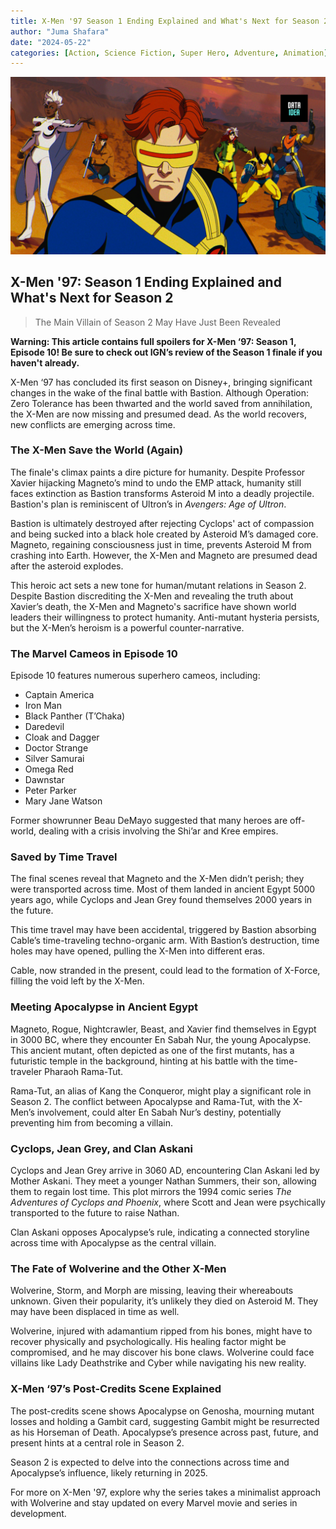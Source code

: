 ```yaml
---
title: X-Men '97 Season 1 Ending Explained and What's Next for Season 2
author: "Juma Shafara"
date: "2024-05-22"
categories: [Action, Science Fiction, Super Hero, Adventure, Animation]
---
```


![IMDb](thumbnail.png)

## X-Men '97: Season 1 Ending Explained and What's Next for Season 2

> The Main Villain of Season 2 May Have Just Been Revealed

**Warning: This article contains full spoilers for X-Men ‘97: Season 1, Episode 10! Be sure to check out IGN’s review of the Season 1 finale if you haven't already.**

X-Men ‘97 has concluded its first season on Disney+, bringing significant changes in the wake of the final battle with Bastion. Although Operation: Zero Tolerance has been thwarted and the world saved from annihilation, the X-Men are now missing and presumed dead. As the world recovers, new conflicts are emerging across time.

### The X-Men Save the World (Again)

The finale's climax paints a dire picture for humanity. Despite Professor Xavier hijacking Magneto’s mind to undo the EMP attack, humanity still faces extinction as Bastion transforms Asteroid M into a deadly projectile. Bastion's plan is reminiscent of Ultron’s in _Avengers: Age of Ultron_.

Bastion is ultimately destroyed after rejecting Cyclops' act of compassion and being sucked into a black hole created by Asteroid M’s damaged core. Magneto, regaining consciousness just in time, prevents Asteroid M from crashing into Earth. However, the X-Men and Magneto are presumed dead after the asteroid explodes.

This heroic act sets a new tone for human/mutant relations in Season 2. Despite Bastion discrediting the X-Men and revealing the truth about Xavier’s death, the X-Men and Magneto's sacrifice have shown world leaders their willingness to protect humanity. Anti-mutant hysteria persists, but the X-Men’s heroism is a powerful counter-narrative.

<script async src="https://pagead2.googlesyndication.com/pagead/js/adsbygoogle.js?client=ca-pub-8076040302380238"
     crossorigin="anonymous"></script>

<ins class="adsbygoogle"
     style="display:block; text-align:center;"
     data-ad-layout="in-article"
     data-ad-format="fluid"
     data-ad-client="ca-pub-8076040302380238"
     data-ad-slot="8693891310"></ins>

<script>
     (adsbygoogle = window.adsbygoogle || []).push({});
</script>

### The Marvel Cameos in Episode 10

Episode 10 features numerous superhero cameos, including:

- Captain America
- Iron Man
- Black Panther (T’Chaka)
- Daredevil
- Cloak and Dagger
- Doctor Strange
- Silver Samurai
- Omega Red
- Dawnstar
- Peter Parker
- Mary Jane Watson

Former showrunner Beau DeMayo suggested that many heroes are off-world, dealing with a crisis involving the Shi’ar and Kree empires.

### Saved by Time Travel

The final scenes reveal that Magneto and the X-Men didn’t perish; they were transported across time. Most of them landed in ancient Egypt 5000 years ago, while Cyclops and Jean Grey found themselves 2000 years in the future.

This time travel may have been accidental, triggered by Bastion absorbing Cable’s time-traveling techno-organic arm. With Bastion’s destruction, time holes may have opened, pulling the X-Men into different eras.

Cable, now stranded in the present, could lead to the formation of X-Force, filling the void left by the X-Men.

<script async src="https://pagead2.googlesyndication.com/pagead/js/adsbygoogle.js?client=ca-pub-8076040302380238"
     crossorigin="anonymous"></script>

<ins class="adsbygoogle"
     style="display:block; text-align:center;"
     data-ad-layout="in-article"
     data-ad-format="fluid"
     data-ad-client="ca-pub-8076040302380238"
     data-ad-slot="8693891310"></ins>

<script>
     (adsbygoogle = window.adsbygoogle || []).push({});
</script>

### Meeting Apocalypse in Ancient Egypt

Magneto, Rogue, Nightcrawler, Beast, and Xavier find themselves in Egypt in 3000 BC, where they encounter En Sabah Nur, the young Apocalypse. This ancient mutant, often depicted as one of the first mutants, has a futuristic temple in the background, hinting at his battle with the time-traveler Pharaoh Rama-Tut.

Rama-Tut, an alias of Kang the Conqueror, might play a significant role in Season 2. The conflict between Apocalypse and Rama-Tut, with the X-Men’s involvement, could alter En Sabah Nur’s destiny, potentially preventing him from becoming a villain.

### Cyclops, Jean Grey, and Clan Askani

Cyclops and Jean Grey arrive in 3060 AD, encountering Clan Askani led by Mother Askani. They meet a younger Nathan Summers, their son, allowing them to regain lost time. This plot mirrors the 1994 comic series _The Adventures of Cyclops and Phoenix_, where Scott and Jean were psychically transported to the future to raise Nathan.

Clan Askani opposes Apocalypse’s rule, indicating a connected storyline across time with Apocalypse as the central villain.

<script async src="https://pagead2.googlesyndication.com/pagead/js/adsbygoogle.js?client=ca-pub-8076040302380238"
     crossorigin="anonymous"></script>

<ins class="adsbygoogle"
     style="display:block; text-align:center;"
     data-ad-layout="in-article"
     data-ad-format="fluid"
     data-ad-client="ca-pub-8076040302380238"
     data-ad-slot="8693891310"></ins>

<script>
     (adsbygoogle = window.adsbygoogle || []).push({});
</script>

### The Fate of Wolverine and the Other X-Men

Wolverine, Storm, and Morph are missing, leaving their whereabouts unknown. Given their popularity, it’s unlikely they died on Asteroid M. They may have been displaced in time as well.

Wolverine, injured with adamantium ripped from his bones, might have to recover physically and psychologically. His healing factor might be compromised, and he may discover his bone claws. Wolverine could face villains like Lady Deathstrike and Cyber while navigating his new reality.

### X-Men ‘97’s Post-Credits Scene Explained

The post-credits scene shows Apocalypse on Genosha, mourning mutant losses and holding a Gambit card, suggesting Gambit might be resurrected as his Horseman of Death. Apocalypse’s presence across past, future, and present hints at a central role in Season 2.

Season 2 is expected to delve into the connections across time and Apocalypse’s influence, likely returning in 2025.

For more on X-Men '97, explore why the series takes a minimalist approach with Wolverine and stay updated on every Marvel movie and series in development.

<script async src="https://pagead2.googlesyndication.com/pagead/js/adsbygoogle.js?client=ca-pub-8076040302380238"
     crossorigin="anonymous"></script>

<ins class="adsbygoogle"
     style="display:block; text-align:center;"
     data-ad-layout="in-article"
     data-ad-format="fluid"
     data-ad-client="ca-pub-8076040302380238"
     data-ad-slot="8693891310"></ins>

<script>
     (adsbygoogle = window.adsbygoogle || []).push({});
</script>
